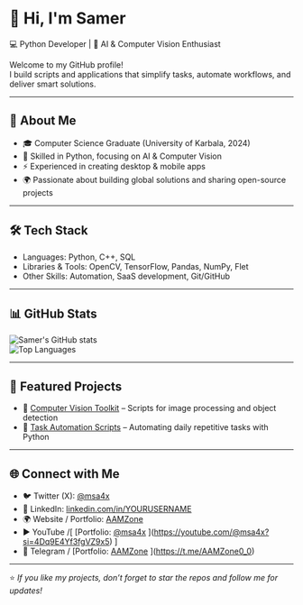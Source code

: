# 👋 Hi, I'm Samer  

💻 Python Developer | 🤖 AI & Computer Vision Enthusiast  

Welcome to my GitHub profile!  
I build scripts and applications that simplify tasks, automate workflows, and deliver smart solutions.  

---

## 🚀 About Me  
- 🎓 Computer Science Graduate (University of Karbala, 2024)  
- 🐍 Skilled in Python, focusing on AI & Computer Vision  
- ⚡ Experienced in creating desktop & mobile apps  
- 🌍 Passionate about building global solutions and sharing open-source projects  

---

## 🛠️ Tech Stack  
- Languages: Python, C++, SQL  
- Libraries & Tools: OpenCV, TensorFlow, Pandas, NumPy, Flet  
- Other Skills: Automation, SaaS development, Git/GitHub  

---

## 📊 GitHub Stats  

![Samer's GitHub stats](https://github-readme-stats.vercel.app/api?username=msa4x&show_icons=true&theme=radical)  
![Top Languages](https://github-readme-stats.vercel.app/api/top-langs/?username=msa4x&layout=compact&theme=radical)  

---

## 📌 Featured Projects   
- 🔹 [Computer Vision Toolkit](#) – Scripts for image processing and object detection  
- 🔹 [Task Automation Scripts](#) – Automating daily repetitive tasks with Python  

---

## 🌐 Connect with Me  
- 🐦 Twitter (X): [@msa4x](https://x.com/msa4x)  
- 💼 LinkedIn: [linkedin.com/in/YOURUSERNAME](#)  
- 🌍 Website / Portfolio: [AAMZone](#)  
- ▶️ YouTube /[ [Portfolio: [@msa4x](#) ](https://youtube.com/@msa4x?si=4Dq9E4Yf3fgVZ9x5) ]
- 💬 Telegram / [Portfolio: [AAMZone](#) ](https://t.me/AAMZone0_0) 

---

⭐️ *If you like my projects, don’t forget to star the repos and follow me for updates!*
